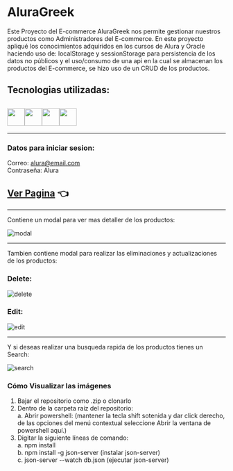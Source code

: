 # AluraGreek

Este Proyecto del E-commerce AluraGreek nos permite gestionar nuestros productos como Administradores del E-commerce. En este proyecto apliqué los conocimientos adquiridos en los cursos de Alura y Oracle haciendo uso de: localStorage y sessionStorage para persistencia de los datos no públicos y el uso/consumo de una api en la cual se almacenan los productos del E-commerce, se hizo uso de un CRUD de los productos.

## Tecnologias utilizadas:

## <img src="https://cdn-icons-png.flaticon.com/512/174/174854.png" width='40px' ><img src="https://cdn-icons-png.flaticon.com/512/732/732190.png" width='40px' ><img src="https://cdn-icons-png.flaticon.com/512/5968/5968292.png" width='40px' ><img src="https://cdn-icons-png.flaticon.com/512/2165/2165004.png" width='40px' >

---



### Datos para iniciar sesion:

Correo: alura@email.com \
Contraseña: Alura

## [Ver Pagina](https://jairvides.github.io/alura-ecommerce) 👈

---

Contiene un modal para ver mas detaller de los productos:

![modal](https://i.imgur.com/H1OHxHT.png)

---

Tambien contiene modal para realizar las eliminaciones y actualizaciones de los productos:

### Delete:

![delete](https://i.imgur.com/76dfWc8.png)

### Edit:

![edit](https://i.imgur.com/kQVXQqO.png)

---

Y si deseas realizar una busqueda rapida de los productos tienes un Search:

![search](https://i.imgur.com/Yi2jXZS.png)

### Cómo Visualizar las imágenes
1. Bajar el repositorio como .zip o clonarlo
2. Dentro de la carpeta raíz del repositorio: \
    a. Abrir powershell: (mantener la tecla shift sotenida y dar click derecho, de las opciones del menú contextual seleccione Abrir la ventana de powershell aquí.)
3. Digitar la siguiente líneas de comando: \
    a. npm install \
    b. npm install -g json-server (instalar json-server) \
    c. json-server --watch db.json (ejecutar json-server)
